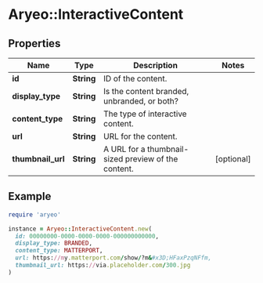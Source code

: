 # Aryeo::InteractiveContent

## Properties

| Name | Type | Description | Notes |
| ---- | ---- | ----------- | ----- |
| **id** | **String** | ID of the content. |  |
| **display_type** | **String** | Is the content branded, unbranded, or both? |  |
| **content_type** | **String** | The type of interactive content. |  |
| **url** | **String** | URL for the content. |  |
| **thumbnail_url** | **String** | A URL for a thumbnail-sized preview of the content. | [optional] |

## Example

```ruby
require 'aryeo'

instance = Aryeo::InteractiveContent.new(
  id: 00000000-0000-0000-0000-000000000000,
  display_type: BRANDED,
  content_type: MATTERPORT,
  url: https://my.matterport.com/show/?m&#x3D;HFaxPzqNFfm,
  thumbnail_url: https://via.placeholder.com/300.jpg
)
```

